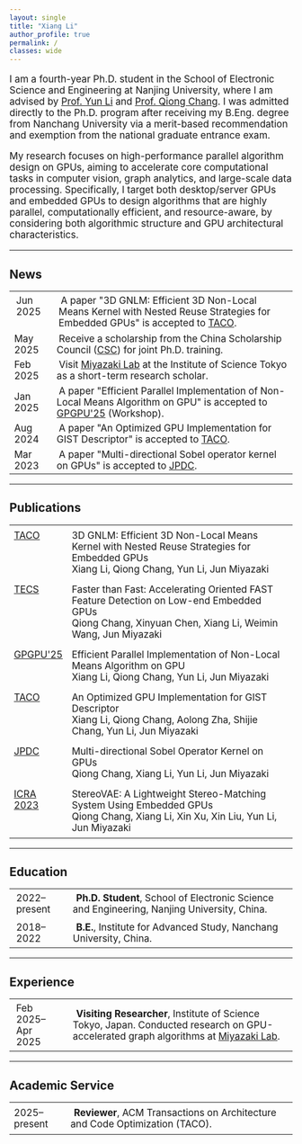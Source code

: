```yaml
---
layout: single
title: "Xiang Li"
author_profile: true
permalink: /
classes: wide
---
```


<!-- 第一段：基本信息 -->
<div class="intro-block">
  <p style="font-size: 17px;">
    <ion-icon name="pulse-outline" class="icon-inline"></ion-icon>
    I am a <span class="highlight-key">fourth-year Ph.D. student</span> in the School of Electronic Science and Engineering at 
    <span class="highlight-key">Nanjing University</span>, where I am advised by 
    <a href="https://www.yunligroup.org/">Prof. Yun Li</a> and 
    <a href="https://changqiong.github.io/">Prof. Qiong Chang</a>. 
    I was admitted directly to the Ph.D. program after receiving my B.Eng. degree from Nanchang University via a merit-based recommendation and exemption from the national graduate entrance exam.
  </p>
</div>


<!-- 第二段：研究方向 -->
<div class="intro-block">
  <p style="font-size: 17px;">
    <ion-icon name="code-working-outline" class="icon-inline"></ion-icon>
    My research focuses on <span class="highlight-key">high-performance parallel algorithm design on GPUs</span>, 
    aiming to accelerate core computational tasks in computer vision, graph analytics, and large-scale data processing. 
    Specifically, I target both desktop/server GPUs and embedded GPUs to design algorithms that are 
    <span class="highlight-key">highly parallel</span>, 
    <span class="highlight-key">computationally efficient</span>, and 
    <span class="highlight-key">resource-aware</span>, by considering both algorithmic structure and GPU architectural characteristics.
  </p>
</div>



---

<h2 class="section-title"><ion-icon name="newspaper-outline"></ion-icon> News</h2>

<table class="table-hover" style="border-collapse: collapse; border: none; font-size: 17px;">
  <tr>
    <td style="border: none; padding: 6px 12px; width: 15%; vertical-align: top;">
      <span class="year-highlight">Jun 2025</span>
    </td>
    <td style="border: none; padding: 6px 12px;">
      <ion-icon name="document-text-outline" style="font-size: 16px; color: #5c5c5c; margin-right: 4px;"></ion-icon>
      A paper "3D GNLM: Efficient 3D Non-Local Means Kernel with Nested Reuse Strategies for Embedded GPUs" is accepted to
      <a href="https://dl.acm.org/doi/10.1145/3744909">TACO</a>.
    </td>
  </tr>

  <tr>
    <td><span class="year-highlight">May 2025</span></td>
    <td>
      <ion-icon name="trophy-outline" style="font-size: 16px; color: goldenrod; margin-right: 4px;"></ion-icon>
      Receive a scholarship from the China Scholarship Council (<a href="https://www.csc.edu.cn/">CSC</a>) for joint Ph.D. training.
    </td>
  </tr>

  <tr>
    <td><span class="year-highlight">Feb 2025</span></td>
    <td>
      <ion-icon name="airplane-outline" style="font-size: 16px; color: #0077b6; margin-right: 4px;"></ion-icon>
      Visit <a href="https://www.lsc.c.titech.ac.jp/miyazaki">Miyazaki Lab</a> at the Institute of Science Tokyo as a short-term research scholar.
    </td>
  </tr>

  <tr>
    <td><span class="year-highlight">Jan 2025</span></td>
    <td>
      <ion-icon name="document-text-outline" style="font-size: 16px; color: #5c5c5c; margin-right: 4px;"></ion-icon>
      A paper "Efficient Parallel Implementation of Non-Local Means Algorithm on GPU" is accepted to 
      <a href="https://dl.acm.org/doi/10.1145/3725798.3725807">GPGPU'25</a> (Workshop).
    </td>
  </tr>

  <tr>
    <td><span class="year-highlight">Aug 2024</span></td>
    <td>
      <ion-icon name="document-text-outline" style="font-size: 16px; color: #5c5c5c; margin-right: 4px;"></ion-icon>
      A paper "An Optimized GPU Implementation for GIST Descriptor" is accepted to 
      <a href="https://dl.acm.org/doi/10.1145/3689339">TACO</a>.
    </td>
  </tr>

  <tr>
    <td><span class="year-highlight">Mar 2023</span></td>
    <td>
      <ion-icon name="document-text-outline" style="font-size: 16px; color: #5c5c5c; margin-right: 4px;"></ion-icon>
      A paper "Multi-directional Sobel operator kernel on GPUs" is accepted to 
      <a href="https://www.sciencedirect.com/science/article/pii/S0743731523000400">JPDC</a>.
    </td>
  </tr>
</table>

---

<h2 class="section-title"><ion-icon name="book-outline"></ion-icon> Publications</h2>

<table class="table-hover" style="border-collapse: collapse; border: none; font-size: 17px;">
  <tr style="border: none;">
    <td style="border: none; padding: 8px; vertical-align: top;" width="20%">
      <a href="https://dl.acm.org/doi/10.1145/3744909">TACO</a>
    </td>
    <td style="border: none; padding: 8px;">
      <div class="pub-item">
        <div>3D GNLM: Efficient 3D Non-Local Means Kernel with Nested Reuse Strategies for Embedded GPUs</div>
        <div><span class="my-name">Xiang Li</span>, Qiong Chang, Yun Li, Jun Miyazaki</div>
      </div>
    </td>
  </tr>

  <tr style="border: none;">
    <td style="border: none; padding: 8px; vertical-align: top;">
      <a href="https://dl.acm.org/doi/10.1145/3725217">TECS</a>
    </td>
    <td style="border: none; padding: 8px;">
      <div class="pub-item">
        <div>Faster than Fast: Accelerating Oriented FAST Feature Detection on Low-end Embedded GPUs</div>
        <div>Qiong Chang, Xinyuan Chen, <span class="my-name">Xiang Li</span>, Weimin Wang, Jun Miyazaki</div>
      </div>
    </td>
  </tr>

  <tr style="border: none;">
    <td style="border: none; padding: 8px; vertical-align: top;">
      <a href="https://dl.acm.org/doi/10.1145/3725798.3725807">GPGPU'25</a>
    </td>
    <td style="border: none; padding: 8px;">
      <div class="pub-item">
        <div>Efficient Parallel Implementation of Non-Local Means Algorithm on GPU</div>
        <div><span class="my-name">Xiang Li</span>, Qiong Chang, Yun Li, Jun Miyazaki</div>
      </div>
    </td>
  </tr>

  <tr style="border: none;">
    <td style="border: none; padding: 8px; vertical-align: top;">
      <a href="https://dl.acm.org/doi/10.1145/3689339">TACO</a>
    </td>
    <td style="border: none; padding: 8px;">
      <div class="pub-item">
        <div>An Optimized GPU Implementation for GIST Descriptor</div>
        <div><span class="my-name">Xiang Li</span>, Qiong Chang, Aolong Zha, Shijie Chang, Yun Li, Jun Miyazaki</div>
      </div>
    </td>
  </tr>

  <tr style="border: none;">
    <td style="border: none; padding: 8px; vertical-align: top;">
      <a href="https://www.sciencedirect.com/science/article/pii/S0743731523000400">JPDC</a>
    </td>
    <td style="border: none; padding: 8px;">
      <div class="pub-item">
        <div>Multi-directional Sobel Operator Kernel on GPUs</div>
        <div>Qiong Chang, <span class="my-name">Xiang Li</span>, Yun Li, Jun Miyazaki</div>
      </div>
    </td>
  </tr>

  <tr style="border: none;">
    <td style="border: none; padding: 8px; vertical-align: top;">
      <a href="https://ieeexplore.ieee.org/abstract/document/10160441">ICRA 2023</a>
    </td>
    <td style="border: none; padding: 8px;">
      <div class="pub-item">
        <div>StereoVAE: A Lightweight Stereo-Matching System Using Embedded GPUs</div>
        <div>Qiong Chang, <span class="my-name">Xiang Li</span>, Xin Xu, Xin Liu, Yun Li, Jun Miyazaki</div>
      </div>
    </td>
  </tr>
</table>


---

<h2 class="section-title"><ion-icon name="school-outline"></ion-icon> Education</h2>

<table class="table-hover" style="border-collapse: collapse; border: none; font-size: 17px;">
  <tr>
    <td style="padding: 6px 12px; width: 20%; vertical-align: top;">
      <span class="year-highlight">2022–present</span>
    </td>
    <td style="padding: 6px 12px;">
      <ion-icon name="school-outline" style="font-size: 18px; color: #666; margin-right: 6px;"></ion-icon>
      <strong>Ph.D. Student</strong>, School of Electronic Science and Engineering, Nanjing University, China.
    </td>
  </tr>
  <tr>
    <td style="padding: 6px 12px; vertical-align: top;">
      <span class="year-highlight">2018–2022</span>
    </td>
    <td style="padding: 6px 12px;">
      <ion-icon name="school-outline" style="font-size: 18px; color: #666; margin-right: 6px;"></ion-icon>
      <strong>B.E.</strong>, Institute for Advanced Study, Nanchang University, China.
    </td>
  </tr>
</table>


---

<h2 class="section-title"><ion-icon name="briefcase-outline"></ion-icon> Experience</h2>

<table class="table-hover" style="border-collapse: collapse; border: none; font-size: 17px;">
  <tr>
    <td style="padding: 6px 12px; width: 20%; vertical-align: top;">
      <span class="year-highlight">Feb 2025–Apr 2025</span>
    </td>
    <td style="padding: 6px 12px;">
      <ion-icon name="person-outline" style="font-size: 18px; color: #666; margin-right: 6px;"></ion-icon>
      <strong>Visiting Researcher</strong>, Institute of Science Tokyo, Japan.  
      Conducted research on GPU-accelerated graph algorithms at
      <a href="https://www.lsc.c.titech.ac.jp/miyazaki" target="_blank">Miyazaki Lab</a>.
    </td>
  </tr>
</table>


---

<h2 class="section-title"><ion-icon name="ribbon-outline"></ion-icon> Academic Service</h2>

<table class="table-hover" style="border-collapse: collapse; border: none; font-size: 17px;">
  <tr>
    <td style="padding: 8px; width: 20%; vertical-align: top;">
      <span class="year-highlight">2025–present</span>
    </td>
    <td style="padding: 8px;">
      <ion-icon name="shield-checkmark-outline" style="font-size: 18px; color: #666; margin-right: 6px;"></ion-icon>
      <strong>Reviewer</strong>, ACM Transactions on Architecture and Code Optimization (TACO).
    </td>
  </tr>
</table>
